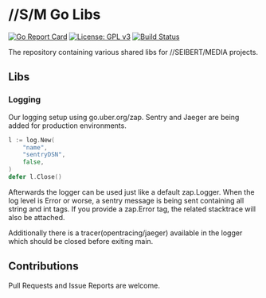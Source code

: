 # //S/M Go Libs
[![Go Report Card](https://goreportcard.com/badge/github.com/seibert-media/golibs)](https://goreportcard.com/report/github.com/seibert-media/golibs)
[![License: GPL v3](https://img.shields.io/badge/License-GPL%20v3-blue.svg)](https://www.gnu.org/licenses/gpl-3.0)
[![Build Status](https://travis-ci.org/seibert-media/golibs.svg?branch=master)](https://travis-ci.org/seibert-media/golibs)

The repository containing various shared libs for //SEIBERT/MEDIA projects.

## Libs

### Logging
Our logging setup using go.uber.org/zap.
Sentry and Jaeger are being added for production environments.

```go
l := log.New(
    "name",
    "sentryDSN",
    false,
)
defer l.Close()
```

Afterwards the logger can be used just like a default zap.Logger.
When the log level is Error or worse, a sentry message is being sent containing all string and int tags.
If you provide a zap.Error tag, the related stacktrace will also be attached.

Additionally there is a tracer(opentracing/jaeger) available in the logger which should be closed before exiting main.

## Contributions

Pull Requests and Issue Reports are welcome.
